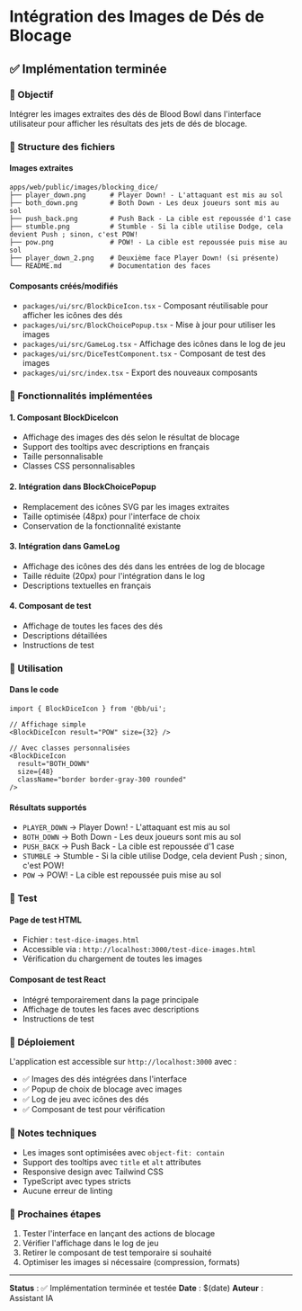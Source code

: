 # Intégration des Images de Dés de Blocage

## ✅ Implémentation terminée

### 🎯 Objectif

Intégrer les images extraites des dés de Blood Bowl dans l'interface utilisateur pour afficher les résultats des jets de dés de blocage.

### 📁 Structure des fichiers

#### Images extraites

```
apps/web/public/images/blocking_dice/
├── player_down.png      # Player Down! - L'attaquant est mis au sol
├── both_down.png        # Both Down - Les deux joueurs sont mis au sol
├── push_back.png        # Push Back - La cible est repoussée d'1 case
├── stumble.png          # Stumble - Si la cible utilise Dodge, cela devient Push ; sinon, c'est POW!
├── pow.png              # POW! - La cible est repoussée puis mise au sol
├── player_down_2.png    # Deuxième face Player Down! (si présente)
└── README.md            # Documentation des faces
```

#### Composants créés/modifiés

- `packages/ui/src/BlockDiceIcon.tsx` - Composant réutilisable pour afficher les icônes des dés
- `packages/ui/src/BlockChoicePopup.tsx` - Mise à jour pour utiliser les images
- `packages/ui/src/GameLog.tsx` - Affichage des icônes dans le log de jeu
- `packages/ui/src/DiceTestComponent.tsx` - Composant de test des images
- `packages/ui/src/index.tsx` - Export des nouveaux composants

### 🎲 Fonctionnalités implémentées

#### 1. Composant BlockDiceIcon

- Affichage des images des dés selon le résultat de blocage
- Support des tooltips avec descriptions en français
- Taille personnalisable
- Classes CSS personnalisables

#### 2. Intégration dans BlockChoicePopup

- Remplacement des icônes SVG par les images extraites
- Taille optimisée (48px) pour l'interface de choix
- Conservation de la fonctionnalité existante

#### 3. Intégration dans GameLog

- Affichage des icônes des dés dans les entrées de log de blocage
- Taille réduite (20px) pour l'intégration dans le log
- Descriptions textuelles en français

#### 4. Composant de test

- Affichage de toutes les faces des dés
- Descriptions détaillées
- Instructions de test

### 🔧 Utilisation

#### Dans le code

```tsx
import { BlockDiceIcon } from '@bb/ui';

// Affichage simple
<BlockDiceIcon result="POW" size={32} />

// Avec classes personnalisées
<BlockDiceIcon
  result="BOTH_DOWN"
  size={48}
  className="border border-gray-300 rounded"
/>
```

#### Résultats supportés

- `PLAYER_DOWN` → Player Down! - L'attaquant est mis au sol
- `BOTH_DOWN` → Both Down - Les deux joueurs sont mis au sol
- `PUSH_BACK` → Push Back - La cible est repoussée d'1 case
- `STUMBLE` → Stumble - Si la cible utilise Dodge, cela devient Push ; sinon, c'est POW!
- `POW` → POW! - La cible est repoussée puis mise au sol

### 🧪 Test

#### Page de test HTML

- Fichier : `test-dice-images.html`
- Accessible via : `http://localhost:3000/test-dice-images.html`
- Vérification du chargement de toutes les images

#### Composant de test React

- Intégré temporairement dans la page principale
- Affichage de toutes les faces avec descriptions
- Instructions de test

### 🚀 Déploiement

L'application est accessible sur `http://localhost:3000` avec :

- ✅ Images des dés intégrées dans l'interface
- ✅ Popup de choix de blocage avec images
- ✅ Log de jeu avec icônes des dés
- ✅ Composant de test pour vérification

### 📝 Notes techniques

- Les images sont optimisées avec `object-fit: contain`
- Support des tooltips avec `title` et `alt` attributes
- Responsive design avec Tailwind CSS
- TypeScript avec types stricts
- Aucune erreur de linting

### 🎯 Prochaines étapes

1. Tester l'interface en lançant des actions de blocage
2. Vérifier l'affichage dans le log de jeu
3. Retirer le composant de test temporaire si souhaité
4. Optimiser les images si nécessaire (compression, formats)

---

**Status** : ✅ Implémentation terminée et testée
**Date** : $(date)
**Auteur** : Assistant IA
